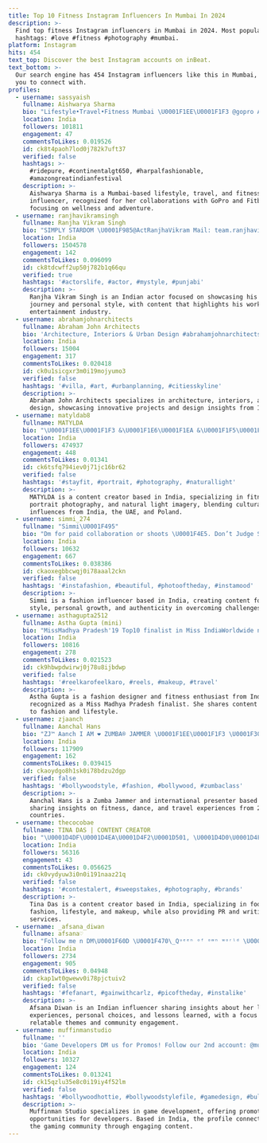 ```yaml
---
title: Top 10 Fitness Instagram Influencers In Mumbai In 2024
description: >-
  Find top fitness Instagram influencers in Mumbai in 2024. Most popular
  hashtags: #love #fitness #photography #mumbai.
platform: Instagram
hits: 454
text_top: Discover the best Instagram accounts on inBeat.
text_bottom: >-
  Our search engine has 454 Instagram influencers like this in Mumbai, India for
  you to connect with.
profiles:
  - username: sassyaish
    fullname: Aishwarya Sharma
    bio: "Lifestyle•Travel•Fitness Mumbai \U0001F1EE\U0001F1F3 @gopro Ambassador \U0001F4F9 @fitbit Ambassador ⌚ Managed by @thewordsedge.official aishwaryasharma@thewordsedge.com"
    location: India
    followers: 101811
    engagement: 47
    commentsToLikes: 0.019526
    id: ck8t4paoh7lod0j782k7uft37
    verified: false
    hashtags: >-
      #ridepure, #continentalgt650, #harpalfashionable,
      #amazongreatindianfestival
    description: >-
      Aishwarya Sharma is a Mumbai-based lifestyle, travel, and fitness
      influencer, recognized for her collaborations with GoPro and Fitbit,
      focusing on wellness and adventure.
  - username: ranjhavikramsingh
    fullname: Ranjha Vikram Singh
    bio: "SIMPLY STARDOM \U0001F985@ActRanjhaVikram Mail: team.ranjhavikram@gmail.com SnapChat:RanjhaVikram"
    location: India
    followers: 1504578
    engagement: 142
    commentsToLikes: 0.096099
    id: ck8tdcwff2up50j782b1q66qu
    verified: true
    hashtags: '#actorslife, #actor, #mystyle, #punjabi'
    description: >-
      Ranjha Vikram Singh is an Indian actor focused on showcasing his artistic
      journey and personal style, with content that highlights his work in the
      entertainment industry.
  - username: abrahamjohnarchitects
    fullname: Abraham John Architects
    bio: 'Architecture, Interiors & Urban Design #abrahamjohnarchitects'
    location: India
    followers: 15004
    engagement: 317
    commentsToLikes: 0.020418
    id: ck0u1sicgxr3m0i19mojyumo3
    verified: false
    hashtags: '#villa, #art, #urbanplanning, #citiesskyline'
    description: >-
      Abraham John Architects specializes in architecture, interiors, and urban
      design, showcasing innovative projects and design insights from India.
  - username: matyldab8
    fullname: MATYLDA
    bio: "\U0001F1EE\U0001F1F3 &\U0001F1E6\U0001F1EA &\U0001F1F5\U0001F1F1Love You\U0001F618 Yes,You❤️ ❤️"
    location: India
    followers: 474937
    engagement: 448
    commentsToLikes: 0.01341
    id: ck6tsfq794iev0j71jc16br62
    verified: false
    hashtags: '#stayfit, #portrait, #photography, #naturallight'
    description: >-
      MATYLDA is a content creator based in India, specializing in fitness,
      portrait photography, and natural light imagery, blending cultural
      influences from India, the UAE, and Poland.
  - username: simmi_274
    fullname: "Simmi\U0001F495"
    bio: "Dm for paid collaboration or shoots \U0001F4E5. Don’t Judge Someone by their mistakes but on how they fix them \U0001F60F"
    location: India
    followers: 10632
    engagement: 667
    commentsToLikes: 0.038386
    id: ckaoxegbbcwqj0i78aaal2ckn
    verified: false
    hashtags: '#instafashion, #beautiful, #photooftheday, #instamood'
    description: >-
      Simmi is a fashion influencer based in India, creating content focused on
      style, personal growth, and authenticity in overcoming challenges.
  - username: asthagupta2512
    fullname: Astha Gupta (mini)
    bio: "MissMadhya Pradesh'19 Top10 finalist in Miss IndiaWorldwide nation'19 Fashion Designing @inifdbandra Fitness\U0001F4AA Mumbai @theweddingclosetbyasthagupta"
    location: India
    followers: 10816
    engagement: 278
    commentsToLikes: 0.021523
    id: ck9hbwpdwirwj0j78u8ijbdwp
    verified: false
    hashtags: '#reelkarofeelkaro, #reels, #makeup, #travel'
    description: >-
      Astha Gupta is a fashion designer and fitness enthusiast from India,
      recognized as a Miss Madhya Pradesh finalist. She shares content related
      to fashion and lifestyle.
  - username: zjaanch
    fullname: Aanchal Hans
    bio: "ZJ™ Aanch I AM ❤️ ZUMBA® JAMMER \U0001F1EE\U0001F1F3 \U0001F30E International Presenter \U0001F30E \U0001F4E7 Aanchalhansofficial@gmail.com Wanderlust - 25 Countries and counting"
    location: India
    followers: 117909
    engagement: 162
    commentsToLikes: 0.039415
    id: ckaoydgo8h1sk0i78bdzu2dgp
    verified: false
    hashtags: '#bollywoodstyle, #fashion, #bollywood, #zumbaclass'
    description: >-
      Aanchal Hans is a Zumba Jammer and international presenter based in India,
      sharing insights on fitness, dance, and travel experiences from 25
      countries.
  - username: thecocobae
    fullname: TINA DAS | CONTENT CREATOR
    bio: "\U0001D4DF\U0001D4EA\U0001D4F2\U0001D501, \U0001D4D0\U0001D4F6\U0001D4F8\U0001D4FE\U0001D4FB, \U0001D4D1\U0001D4F8\U0001D4F7\U0001D4F1\U0001D4EE\U0001D4FE\U0001D4FB \U0001F958 FOOD||FASHION\U0001F457||LIFESTYLE||MAKEUP\U0001F48B CONTENT CREATOR /PR/WRITER \U0001F381DM FOR COLLABS/PR \U0001F4F8 Sony A7III Subscribe to my YouTube channel"
    location: India
    followers: 56316
    engagement: 43
    commentsToLikes: 0.056625
    id: ck0vydyuw3i0n0i191naaz21q
    verified: false
    hashtags: '#contestalert, #sweepstakes, #photography, #brands'
    description: >-
      Tina Das is a content creator based in India, specializing in food,
      fashion, lifestyle, and makeup, while also providing PR and writing
      services.
  - username: _afsana_diwan
    fullname: afsana♡
    bio: "Follow me n DM\U0001F60D \U0001F470\_Qᵘᵉᵉⁿ ᵒᶠ ᵒʷⁿ ʷᵒʳˡᵈ \U0001F303 \U0001F36B\_ᶜʰᶜˡᵗ ˡᵒᵛᵉʳ \U0001F449\_ᴹʸ ˡⁱᶠᵉ\U0001F49D \U0001F449\_ᴹʸ ᶜʰᵒⁱᶜᵉˢ\U0001F618 \U0001F449\_ᴹʸ ᵐⁱˢᵗᵃᵏᵉˢ\U0001F609 \U0001F449\_ᴹʸ ˡᵉˢˢᵒⁿˢ\U0001F917 \U0001F449\_ᴺᵒᵗ ʸᵒᵘʳ ᵇᵘˢⁱⁿᵉˢˢ\U0001F60F \U0001F320ωιѕн мє ση 16тн ησν\U0001F382"
    location: India
    followers: 2734
    engagement: 905
    commentsToLikes: 0.04948
    id: ckap1wt0gwewv0i78pjctuiv2
    verified: false
    hashtags: '#fefanart, #gainwithcarlz, #picoftheday, #instalike'
    description: >-
      Afsana Diwan is an Indian influencer sharing insights about her life
      experiences, personal choices, and lessons learned, with a focus on
      relatable themes and community engagement.
  - username: muffinmanstudio
    fullname: ''
    bio: 'Game Developers DM us for Promos! Follow our 2nd account: @muffinmangames2'
    location: India
    followers: 10327
    engagement: 124
    commentsToLikes: 0.013241
    id: ck15qzlu35e8c0i19iy4f52lm
    verified: false
    hashtags: '#bollywoodhottie, #bollywoodstylefile, #gamedesign, #bullman'
    description: >-
      Muffinman Studio specializes in game development, offering promotional
      opportunities for developers. Based in India, the profile connects with
      the gaming community through engaging content.
---
```


